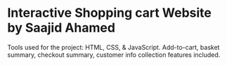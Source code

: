 # Interactive Shopping cart Website by Saajid Ahamed

Tools used for the project: HTML, CSS, & JavaScript.
Add-to-cart, basket summary, checkout summary, customer info collection features included.
